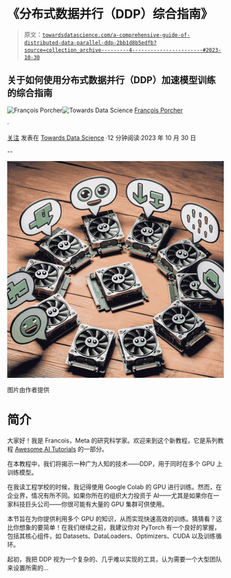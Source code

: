 # 《分布式数据并行（DDP）综合指南》

> 原文：[`towardsdatascience.com/a-comprehensive-guide-of-distributed-data-parallel-ddp-2bb1d8b5edfb?source=collection_archive---------4-----------------------#2023-10-30`](https://towardsdatascience.com/a-comprehensive-guide-of-distributed-data-parallel-ddp-2bb1d8b5edfb?source=collection_archive---------4-----------------------#2023-10-30)

## 关于如何使用分布式数据并行（DDP）加速模型训练的综合指南

[](https://medium.com/@francoisporcher?source=post_page-----2bb1d8b5edfb--------------------------------)![François Porcher](https://medium.com/@francoisporcher?source=post_page-----2bb1d8b5edfb--------------------------------)[](https://towardsdatascience.com/?source=post_page-----2bb1d8b5edfb--------------------------------)![Towards Data Science](https://towardsdatascience.com/?source=post_page-----2bb1d8b5edfb--------------------------------) [François Porcher](https://medium.com/@francoisporcher?source=post_page-----2bb1d8b5edfb--------------------------------)

·

[关注](https://medium.com/m/signin?actionUrl=https%3A%2F%2Fmedium.com%2F_%2Fsubscribe%2Fuser%2F8e8e73046f53&operation=register&redirect=https%3A%2F%2Ftowardsdatascience.com%2Fa-comprehensive-guide-of-distributed-data-parallel-ddp-2bb1d8b5edfb&user=Fran%C3%A7ois+Porcher&userId=8e8e73046f53&source=post_page-8e8e73046f53----2bb1d8b5edfb---------------------post_header-----------) 发表在 [Towards Data Science](https://towardsdatascience.com/?source=post_page-----2bb1d8b5edfb--------------------------------) ·12 分钟阅读·2023 年 10 月 30 日

--

[](https://medium.com/m/signin?actionUrl=https%3A%2F%2Fmedium.com%2F_%2Fbookmark%2Fp%2F2bb1d8b5edfb&operation=register&redirect=https%3A%2F%2Ftowardsdatascience.com%2Fa-comprehensive-guide-of-distributed-data-parallel-ddp-2bb1d8b5edfb&source=-----2bb1d8b5edfb---------------------bookmark_footer-----------)![](img/f23ad409732c360931dcb34f473cc0a5.png)

图片由作者提供

# 简介

大家好！我是 Francois，Meta 的研究科学家。欢迎来到这个新教程，它是系列教程 [Awesome AI Tutorials](https://github.com/FrancoisPorcher/awesome-ai-tutorials) 的一部分。

在本教程中，我们将揭示一种广为人知的技术——DDP，用于同时在多个 GPU 上训练模型。

在我读工程学校的时候，我记得使用 Google Colab 的 GPU 进行训练。然而，在企业界，情况有所不同。如果你所在的组织大力投资于 AI——尤其是如果你在一家科技巨头公司——你很可能有大量的 GPU 集群可供使用。

本节旨在为你提供利用多个 GPU 的知识，从而实现快速高效的训练。猜猜看？这比你想象的要简单！在我们继续之前，我建议你对 PyTorch 有一个良好的掌握，包括其核心组件，如 Datasets、DataLoaders、Optimizers、CUDA 以及训练循环。

起初，我把 DDP 视为一个复杂的、几乎难以实现的工具，认为需要一个大型团队来设置所需的…

